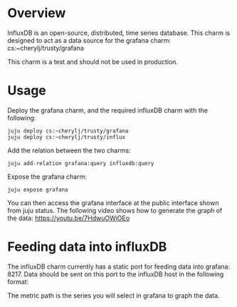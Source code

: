 # Overview

InfluxDB is an open-source, distributed, time series database.  This charm
is designed to act as a data source for the grafana charm: 
cs:~cherylj/trusty/grafana

This charm is a test and should not be used in production.

# Usage

Deploy the grafana charm, and the required influxDB charm with the following:

    juju deploy cs:~cherylj/trusty/grafana
    juju deploy cs:~cherylj/trusty/influx

Add the relation between the two charms:

    juju add-relation grafana:query influxdb:query

Expose the grafana charm:

    juju expose grafana

You can then access the grafana interface at the public interface shown
from juju status. The following video shows how to generate the graph of
the data: https://youtu.be/7HdwuOWiOEo

# Feeding data into influxDB

The influxDB charm currently has a static port for feeding data into grafana: 8217.
Data should be sent on this port to the influxDB host in the following format:

<metric path> <metric value> <metric timestamp>

The metric path is the series you will select in grafana to graph the data.
